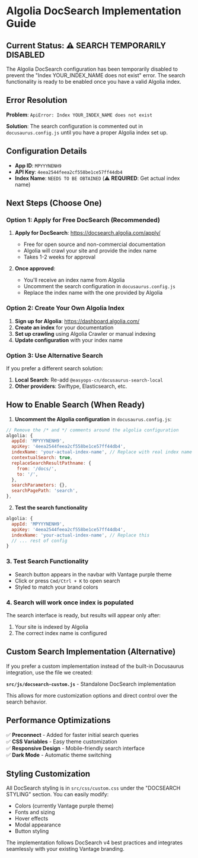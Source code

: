 # Algolia DocSearch Implementation Guide

## Current Status: ⚠️ SEARCH TEMPORARILY DISABLED

The Algolia DocSearch configuration has been temporarily disabled to prevent the "Index YOUR_INDEX_NAME does not exist" error. The search functionality is ready to be enabled once you have a valid Algolia index.

## Error Resolution

**Problem**: `ApiError: Index YOUR_INDEX_NAME does not exist`

**Solution**: The search configuration is commented out in `docusaurus.config.js` until you have a proper Algolia index set up.

## Configuration Details

- **App ID**: `MPYYYNENH9`
- **API Key**: `4eea2544feea2cf558be1ce57ff44db4`
- **Index Name**: `NEEDS TO BE OBTAINED` (⚠️ **REQUIRED**: Get actual index name)

## Next Steps (Choose One)

### Option 1: Apply for Free DocSearch (Recommended)

1. **Apply for DocSearch**: <https://docsearch.algolia.com/apply/>
   - Free for open source and non-commercial documentation
   - Algolia will crawl your site and provide the index name
   - Takes 1-2 weeks for approval

2. **Once approved**:
   - You'll receive an index name from Algolia
   - Uncomment the search configuration in `docusaurus.config.js`
   - Replace the index name with the one provided by Algolia

### Option 2: Create Your Own Algolia Index

1. **Sign up for Algolia**: <https://dashboard.algolia.com/>
2. **Create an index** for your documentation
3. **Set up crawling** using Algolia Crawler or manual indexing
4. **Update configuration** with your index name

### Option 3: Use Alternative Search

If you prefer a different search solution:

1. **Local Search**: Re-add `@easyops-cn/docusaurus-search-local`
2. **Other providers**: Swiftype, Elasticsearch, etc.

## How to Enable Search (When Ready)

1. **Uncomment the Algolia configuration** in `docusaurus.config.js`:

```javascript
// Remove the /* and */ comments around the algolia configuration
algolia: {
  appId: 'MPYYYNENH9',
  apiKey: '4eea2544feea2cf558be1ce57ff44db4',
  indexName: 'your-actual-index-name', // Replace with real index name
  contextualSearch: true,
  replaceSearchResultPathname: {
    from: '/docs/',
    to: '/',
  },
  searchParameters: {},
  searchPagePath: 'search',
},
```

2. **Test the search functionality**

```javascript
algolia: {
  appId: 'MPYYYNENH9',
  apiKey: '4eea2544feea2cf558be1ce57ff44db4',
  indexName: 'your-actual-index-name', // Replace this
  // ... rest of config
}
```

### 3. Test Search Functionality

- Search button appears in the navbar with Vantage purple theme
- Click or press `Cmd/Ctrl + K` to open search
- Styled to match your brand colors

### 4. Search will work once index is populated

The search interface is ready, but results will appear only after:

1. Your site is indexed by Algolia
2. The correct index name is configured

## Custom Search Implementation (Alternative)

If you prefer a custom implementation instead of the built-in Docusaurus integration, use the file we created:

**`src/js/docsearch-custom.js`** - Standalone DocSearch implementation

This allows for more customization options and direct control over the search behavior.

## Performance Optimizations

✅ **Preconnect** - Added for faster initial search queries  
✅ **CSS Variables** - Easy theme customization  
✅ **Responsive Design** - Mobile-friendly search interface  
✅ **Dark Mode** - Automatic theme switching  

## Styling Customization

All DocSearch styling is in `src/css/custom.css` under the "DOCSEARCH STYLING" section. You can easily modify:

- Colors (currently Vantage purple theme)
- Fonts and sizing
- Hover effects
- Modal appearance
- Button styling

The implementation follows DocSearch v4 best practices and integrates seamlessly with your existing Vantage branding.
